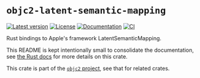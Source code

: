 # `objc2-latent-semantic-mapping`

[![Latest version](https://badgen.net/crates/v/objc2-latent-semantic-mapping)](https://crates.io/crates/objc2-latent-semantic-mapping)
[![License](https://badgen.net/badge/license/MIT/blue)](../LICENSE.txt)
[![Documentation](https://docs.rs/objc2-latent-semantic-mapping/badge.svg)](https://docs.rs/objc2-latent-semantic-mapping/)
[![CI](https://github.com/madsmtm/objc2/actions/workflows/ci.yml/badge.svg)](https://github.com/madsmtm/objc2/actions/workflows/ci.yml)

Rust bindings to Apple's framework LatentSemanticMapping.

This README is kept intentionally small to consolidate the documentation, see
[the Rust docs](https://docs.rs/objc2-latent-semantic-mapping/) for more details on this crate.

This crate is part of the [`objc2` project](https://github.com/madsmtm/objc2),
see that for related crates.

